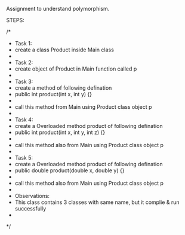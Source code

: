 
Assignment to understand polymorphism.

STEPS:

/*
 * Task 1:
 * create a class Product inside Main class
 *
 * Task 2:
 * create object of Product in Main function called p
 *
 * Task 3:
 * create a method of following defination
 * public int product(int x, int y) {}
 *
 * call this method from Main using Product class object p
 *
 * Task 4:
 * create a Overloaded method product of following defination
 * public int product(int x, int y, int z) {}
 *
 * call this method also from Main using Product class object p
 *
 * Task 5:
 * create a Overloaded method product of following defination
 * public double product(double x, double y) {}
 *
 * call this method also from Main using Product class object p
 *
 * Observations:
 * This class contains 3 classes with same name, but it complie & run successfully
 *
 */

